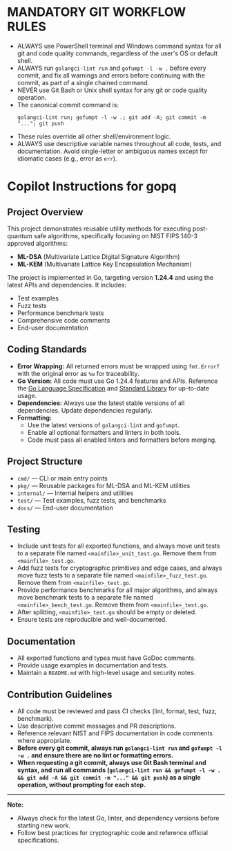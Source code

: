 # MANDATORY GIT WORKFLOW RULES
- ALWAYS use PowerShell terminal and Windows command syntax for all git and code quality commands, regardless of the user's OS or default shell.
- ALWAYS run `golangci-lint run` and `gofumpt -l -w .` before every commit, and fix all warnings and errors before continuing with the commit, as part of a single chained command.
- NEVER use Git Bash or Unix shell syntax for any git or code quality operation.
- The canonical commit command is:
  ```
  golangci-lint run; gofumpt -l -w .; git add -A; git commit -m "..."; git push
  ```
- These rules override all other shell/environment logic.
- ALWAYS use descriptive variable names throughout all code, tests, and documentation. Avoid single-letter or ambiguous names except for idiomatic cases (e.g., error as `err`).

# Copilot Instructions for gopq

## Project Overview
This project demonstrates reusable utility methods for executing post-quantum safe algorithms, specifically focusing on NIST FIPS 140-3 approved algorithms:
- **ML-DSA** (Multivariate Lattice Digital Signature Algorithm)
- **ML-KEM** (Multivariate Lattice Key Encapsulation Mechanism)

The project is implemented in Go, targeting version **1.24.4** and using the latest APIs and dependencies. It includes:
- Test examples
- Fuzz tests
- Performance benchmark tests
- Comprehensive code comments
- End-user documentation

## Coding Standards
- **Error Wrapping:** All returned errors must be wrapped using `fmt.Errorf` with the original error as `%w` for traceability.
- **Go Version:** All code must use Go 1.24.4 features and APIs. Reference the [Go Language Specification](https://go.dev/ref/spec) and [Standard Library](https://pkg.go.dev/std) for up-to-date usage.
- **Dependencies:** Always use the latest stable versions of all dependencies. Update dependencies regularly.
- **Formatting:**
  - Use the latest versions of `golangci-lint` and `gofumpt`.
  - Enable all optional formatters and linters in both tools.
  - Code must pass all enabled linters and formatters before merging.

## Project Structure
- `cmd/` — CLI or main entry points
- `pkg/` — Reusable packages for ML-DSA and ML-KEM utilities
- `internal/` — Internal helpers and utilities
- `test/` — Test examples, fuzz tests, and benchmarks
- `docs/` — End-user documentation

## Testing
- Include unit tests for all exported functions, and always move unit tests to a separate file named `<mainfile>_unit_test.go`. Remove them from `<mainfile>_test.go`.
- Add fuzz tests for cryptographic primitives and edge cases, and always move fuzz tests to a separate file named `<mainfile>_fuzz_test.go`. Remove them from `<mainfile>_test.go`.
- Provide performance benchmarks for all major algorithms, and always move benchmark tests to a separate file named `<mainfile>_bench_test.go`. Remove them from `<mainfile>_test.go`.
- After splitting, `<mainfile>_test.go` should be empty or deleted.
- Ensure tests are reproducible and well-documented.

## Documentation
- All exported functions and types must have GoDoc comments.
- Provide usage examples in documentation and tests.
- Maintain a `README.md` with high-level usage and security notes.


## Contribution Guidelines
- All code must be reviewed and pass CI checks (lint, format, test, fuzz, benchmark).
- Use descriptive commit messages and PR descriptions.
- Reference relevant NIST and FIPS documentation in code comments where appropriate.
- **Before every git commit, always run `golangci-lint run` and `gofumpt -l -w .` and ensure there are no lint or formatting errors.**
- **When requesting a git commit, always use Git Bash terminal and syntax, and run all commands (`golangci-lint run && gofumpt -l -w . && git add -A && git commit -m "..." && git push`) as a single operation, without prompting for each step.**

---

**Note:**
- Always check for the latest Go, linter, and dependency versions before starting new work.
- Follow best practices for cryptographic code and reference official specifications.
